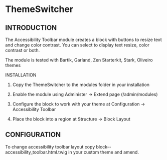 # ThemeSwitcher
 
INTRODUCTION
------------

The Accessibility Toolbar module creates a block with buttons to resize text
and change color contrast. You can select to display text resize,
color contrast or both.

The module is tested with Bartik, Garland, Zen Starterkit, Stark,
Oliveiro themes


INSTALLATION



1) Copy the ThemeSwitcher to the modules folder in
   your installation

2) Enable the module using Administer -> Extend page (/admin/modules)

3) Configure the block to work with your theme at Configuration 
   -> Accessibility Toolbar

4) Place the block into a region at Structure -> Block Layout


CONFIGURATION
-------
To change accessibility toolbar layout copy 
block--accessibility_toolbar.html.twig in your custom theme and amend.
